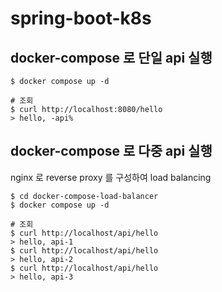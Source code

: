 # spring-boot-k8s

## docker-compose 로 단일 api 실행
```shell
$ docker compose up -d

# 조회
$ curl http://localhost:8080/hello
> hello, -api%      
```
## docker-compose 로 다중 api 실행
nginx 로 reverse proxy 를 구성하여 load balancing 
```shell
$ cd docker-compose-load-balancer
$ docker compose up -d

# 조회
$ curl http://localhost/api/hello
> hello, api-1
$ curl http://localhost/api/hello
> hello, api-2
$ curl http://localhost/api/hello
> hello, api-3    
```